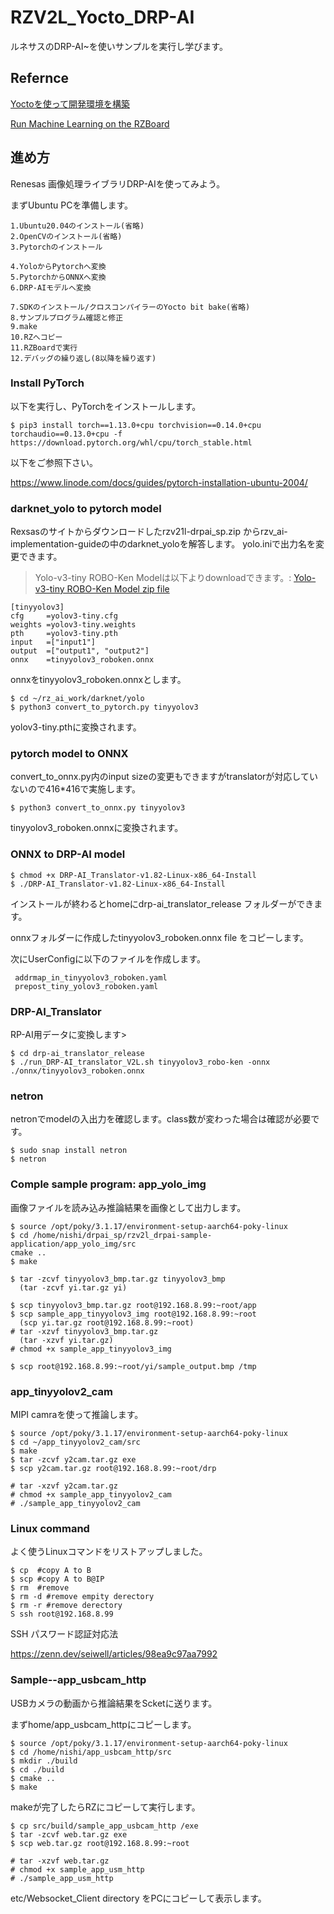 # RZV2L_Yocto_DRP-AI

ルネサスのDRP-AI~を使いサンプルを実行し学びます。

## Refernce

[Yoctoを使って開発環境を構築](https://qiita.com/Lathe/items/63bed2701d91e098761c)

[Run Machine Learning on the RZBoard](https://www.hackster.io/monica/run-machine-learning-on-the-rzboard-326098)

## 進め方

Renesas 画像処理ライブラリDRP-AIを使ってみよう。

まずUbuntu PCを準備します。
```
1.Ubuntu20.04のインストール(省略)
2.OpenCVのインストール(省略)
3.Pytorchのインストール

4.YoloからPytorchへ変換
5.PytorchからONNXへ変換
6.DRP-AIモデルへ変換

7.SDKのインストール/クロスコンパイラーのYocto bit bake(省略)
8.サンプルプログラム確認と修正
9.make
10.RZへコピー
11.RZBoardで実行
12.デバッグの繰り返し(8以降を繰り返す)
```

### Install PyTorch

以下を実行し、PyTorchをインストールします。
```
$ pip3 install torch==1.13.0+cpu torchvision==0.14.0+cpu torchaudio==0.13.0+cpu -f https://download.pytorch.org/whl/cpu/torch_stable.html
```
以下をご参照下さい。

https://www.linode.com/docs/guides/pytorch-installation-ubuntu-2004/

### darknet_yolo to pytorch model

Rexsasのサイトからダウンロードしたrzv21l-drpai_sp.zip からrzv_ai-implementation-guideの中のdarknet_yoloを解答します。
yolo.iniで出力名を変更できます。

>Yolo-v3-tiny ROBO-Ken Modelは以下よりdownloadできます。: 
[Yolo-v3-tiny ROBO-Ken Model zip file](http://www.arrc.jp/auto/TinyYolov3_ROBOKEN_model.zip)

```
[tinyyolov3]
cfg     =yolov3-tiny.cfg
weights =yolov3-tiny.weights
pth     =yolov3-tiny.pth
input   =["input1"]
output  =["output1", "output2"]
onnx    =tinyyolov3_roboken.onnx
```
onnxをtinyyolov3_roboken.onnxとします。

```
$ cd ~/rz_ai_work/darknet/yolo
$ python3 convert_to_pytorch.py tinyyolov3
```
yolov3-tiny.pthに変換されます。


### pytorch model to ONNX

convert_to_onnx.py内のinput sizeの変更もできますがtranslatorが対応していないので416*416で実施します。

```
$ python3 convert_to_onnx.py tinyyolov3
```

tinyyolov3_roboken.onnxに変換されます。


### ONNX to DRP-AI model

```
$ chmod +x DRP-AI_Translator-v1.82-Linux-x86_64-Install
$ ./DRP-AI_Translator-v1.82-Linux-x86_64-Install
```
インストールが終わるとhomeにdrp-ai_translator_release フォルダーができます。

 onnxフォルダーに作成したtinyyolov3_roboken.onnx file をコピーします。

次にUserConfigに以下のファイルを作成します。

```
 addrmap_in_tinyyolov3_roboken.yaml
 prepost_tiny_yolov3_roboken.yaml
```

### DRP-AI_Translator

RP-AI用データに変換します>
```
$ cd drp-ai_translator_release
$ ./run_DRP-AI_translator_V2L.sh tinyyolov3_robo-ken -onnx ./onnx/tinyyolov3_roboken.onnx
```

### netron

netronでmodelの入出力を確認します。class数が変わった場合は確認が必要です。

```
$ sudo snap install netron
$ netron
```

### Comple sample program: app_yolo_img

画像ファイルを読み込み推論結果を画像として出力します。

```
$ source /opt/poky/3.1.17/environment-setup-aarch64-poky-linux
$ cd /home/nishi/drpai_sp/rzv2l_drpai-sample-application/app_yolo_img/src
cmake ..
$ make

$ tar -zcvf tinyyolov3_bmp.tar.gz tinyyolov3_bmp
  (tar -zcvf yi.tar.gz yi)

$ scp tinyyolov3_bmp.tar.gz root@192.168.8.99:~root/app
$ scp sample_app_tinyyolov3_img root@192.168.8.99:~root
  (scp yi.tar.gz root@192.168.8.99:~root)
# tar -xzvf tinyyolov3_bmp.tar.gz
  (tar -xzvf yi.tar.gz)
# chmod +x sample_app_tinyyolov3_img

$ scp root@192.168.8.99:~root/yi/sample_output.bmp /tmp

```
### app_tinyyolov2_cam

MIPI camraを使って推論します。

```
$ source /opt/poky/3.1.17/environment-setup-aarch64-poky-linux
$ cd ~/app_tinyyolov2_cam/src
$ make
$ tar -zcvf y2cam.tar.gz exe
$ scp y2cam.tar.gz root@192.168.8.99:~root/drp

# tar -xzvf y2cam.tar.gz
# chmod +x sample_app_tinyyolov2_cam
# ./sample_app_tinyyolov2_cam
```

### Linux command

よく使うLinuxコマンドをリストアップしました。
```
$ cp  #copy A to B 
$ scp #copy A to B@IP
$ rm  #remove
$ rm -d #remove empity derectory
$ rm -r #remove derectory
S ssh root@192.168.8.99
```

SSH パスワード認証対応法

https://zenn.dev/seiwell/articles/98ea9c97aa7992



### Sample--app_usbcam_http

USBカメラの動画から推論結果をScketに送ります。

まずhome/app_usbcam_httpにコピーします。

```
$ source /opt/poky/3.1.17/environment-setup-aarch64-poky-linux
$ cd /home/nishi/app_usbcam_http/src
$ mkdir ./build
$ cd ./build
$ cmake ..
$ make
```

makeが完了したらRZにコピーして実行します。

```
$ cp src/build/sample_app_usbcam_http /exe
$ tar -zcvf web.tar.gz exe
$ scp web.tar.gz root@192.168.8.99:~root

# tar -xzvf web.tar.gz
# chmod +x sample_app_usm_http
# ./sample_app_usm_http
```

etc/Websocket_Client directory をPCにコピーして表示します。

